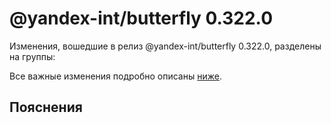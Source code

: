 # @yandex-int/butterfly 0.322.0

<!-- ЧЕЛОВЕЧЕСКОЕ ВСТУПЛЕНИЕ -->

Изменения, вошедшие в релиз @yandex-int/butterfly 0.322.0, разделены на группы:

Все важные изменения подробно описаны [ниже](#Пояснения).

## Пояснения


